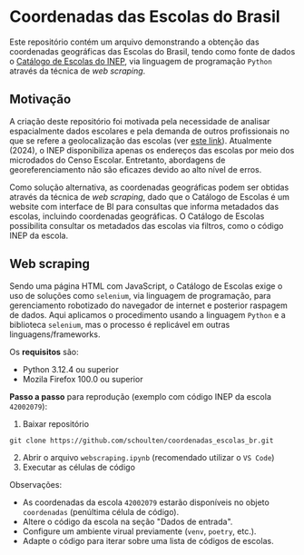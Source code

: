 # Coordenadas das Escolas do Brasil

Este repositório contém um arquivo demonstrando a obtenção das coordenadas geográficas das Escolas do Brasil, tendo como fonte de dados o [Catálogo de Escolas do INEP](https://www.gov.br/inep/pt-br/acesso-a-informacao/dados-abertos/inep-data/catalogo-de-escolas), via linguagem de programação `Python` através da técnica de *web scraping*.

## Motivação

A criação deste repositório foi motivada pela necessidade de analisar espacialmente dados escolares e pela demanda de outros profissionais no que se refere a geolocalização das escolas (ver [este link](https://groups.google.com/g/qgisbrasil/c/m3fCa5B1jDk)). Atualmente (2024), o INEP disponibiliza apenas os endereços das escolas por meio dos microdados do Censo Escolar. Entretanto, abordagens de georeferenciamento não são eficazes devido ao alto nível de erros.

Como solução alternativa, as coordenadas geográficas podem ser obtidas através da técnica de *web scraping*, dado que o Catálogo de Escolas é um website com interface de BI para consultas que informa metadados das escolas, incluindo coordenadas geográficas. O Catálogo de Escolas possibilita consultar os metadados das escolas via filtros, como o código INEP da escola.

## Web scraping

Sendo uma página HTML com JavaScript, o Catálogo de Escolas exige o uso de soluções como `selenium`, via linguagem de programação, para gerenciamento robotizado do navegador de internet e posterior raspagem de dados. Aqui aplicamos o procedimento usando a linguagem `Python` e a biblioteca `selenium`, mas o processo é replicável em outras linguagens/frameworks.

Os **requisitos** são:

- Python 3.12.4 ou superior
- Mozila Firefox 100.0 ou superior

**Passo a passo** para reprodução (exemplo com código INEP da escola `42002079`):

1. Baixar repositório

```
git clone https://github.com/schoulten/coordenadas_escolas_br.git
```

2. Abrir o arquivo `webscraping.ipynb` (recomendado utilizar o `VS Code`)
3. Executar as células de código

Observações:
- As coordenadas da escola `42002079` estarão disponíveis no objeto `coordenadas` (penúltima célula de código).
- Altere o código da escola na seção "Dados de entrada".
- Configure um ambiente virual previamente (`venv`, `poetry`, etc.).
- Adapte o código para iterar sobre uma lista de códigos de escolas.

